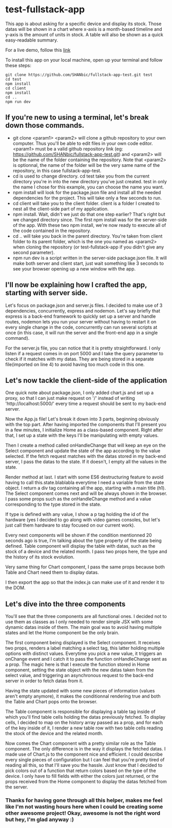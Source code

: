 # test-fullstack-app
This app is about asking for a specific device and display its stock. Those datas will be shown in a chart where x-axis is a month-based timeline and y-axis is the amount of units in stock. A table will also be shown as a quick easy-readable summary. 

For a live demo, follow this [link](https://still-river-24824.herokuapp.com/)

To install this app on your local machine, open up your terminal and follow these steps:
```terminal
git clone https://github.com/SHANbic/fullstack-app-test.git test
cd test
npm install
cd client
npm install
cd ..
npm run dev
```

## If you're new to using a terminal, let's break down those commands.

- git clone \<param1\> \<param2\> will clone a github repository to your own computer. Thus you'll be able to edit files in your own code editor. \<param1\> must be a valid github repository link (eg: https://github.com/SHANbic/fullstack-app-test.git) and \<param2\> will be the name of the folder containing the repository. Note that \<param2\> is optionnal, the name of the folder will be the very same name of the repository, in this case fullstack-app-test.
- cd is used to change directory. cd test take you from the current directory you're in into the new directory you've just created. test in only the name I chose for this example, you can choose the name you want.
- npm install will look for the package.json file and install all the needed dependencies for the project. This will take only a few seconds to run.
- cd client will take you to the client folder. client is a folder I created to nest all the client-side part of my application.
- npm install. Wait, didn't we just do that one step earlier? That's right but we changed directory since. The first npm install was for the server-side of the app. With these two npm install, we're now ready to execute all of the code contained in the repository.
- cd .. will take you back in the parent directory. You're taken from client folder to its parent folder, which is the one you named as \<param2\> when cloning the repository (or test-fullstack-app if you didn't give any second parameter).
- npm run dev is a script written in the server-side package.json file. It will make both server and client start, just wait something like 3 seconds to see your browser opening up a new window with the app.
  
## I'll now be explaining how I crafted the app, starting with server side.
Let's focus on package.json and server.js files. I decided to make use of 3 dependencies, concurrently, express and nodemon. Let's say briefly that express is a back-end framework to quickly set up a server and handle routes, nodemon lets you run your server without having to restart it on every single change in the code, concurrently can run several scripts at once (in this case, it will run the server and the front-end app in a single command).

For the server.js file, you can notice that it is pretty straightforward. I only listen if a request comes in on port 5000 and I take the query parameter to check if it matches with my datas. They are being stored in a separate file(imported on line 4) to avoid having too much code in this one. 

## Let's now tackle the client-side of the application
One quick note about package.json, I only added chart.js and set up a proxy, so that I can just make request on '/' instead of writing 'http://localhost:5000/' every time a request should be sent to my back-end server.

Now the App.js file! Let's break it down into 3 parts, beginning obviously with the top part. After having imported the components that I'll present you in a few minutes, I initialize Home as a class-based component. Right after that, I set up a state with the keys I'll be manipulating with empty values.

Then I create a method called onHandleChange that will keep an eye on the Select component and update the state of the app according to the value selected. If the fetch request matches with the datas stored in my back-end server, I pass the datas to the state. If it doesn't, I empty all the values in the state.

Render method at last. I start with some ES6 destructuring feature to avoid having to call this.state.blablabla everytime I need a variable from the state object. I return a div tag containing all the app, starting with a main title (h1). The Select component comes next and will be always shown in the browser. I pass some props such as the onHandleChange method and a value corresponding to the type stored in the state.

If type is defined with any value, I show a p tag holding the id of the hardware (yes I decided to go along with video games consoles, but let's just call them hardware to stay focused on our current work).

Every next components will be shown if the condition mentionned 20 seconds ago is true, I'm talking about the type property of the state being defined. Table component will display the table with datas, such as the stock of a device and the related month. I pass two props here, the type and the history of its stock evolution.

Very same thing for Chart component, I pass the same props because both Table and Chart need them to display datas.

I then export the app so that the index.js can make use of it and render it to the DOM.

## Let's dive into the three components
You'll see that the three components are all functional ones. I decided not to use them as classes as I only needed to render simple JSX with some dynamic datas inside of them. The main goal was to avoid having multiple states and let the Home component be the only brain.

The first component being displayed is the Select component. It receives two props, renders a label matching a select tag, this latter holding multiple options with distinct values. Everytime you pick a new value, it triggers an onChange event and I catch it to pass the function onHandleChange sent as a prop. The magic here is that I execute the function stored in Home component, setting the state object with the new datas taken from the select value, and triggering an asynchronous request to the back-end server in order to fetch datas from it.

Having the state updated with some new pieces of information (values aren't empty anymore), it makes the conditionnal rendering true and both the Table and Chart pops onto the browser.

The Table component is responsible for displaying a table tag inside of which you'll find table cells holding the datas previously fetched. To display cells, I decided to map on the history array passed as a prop, and for each of the key inside of it, I render a new table row with two table cells reading the stock of the device and the related month.

Now comes the Chart component with a pretty similar role as the Table component. The only difference is in the way it displays the fetched datas. I made use of Chart.js to the component nice and efficient. I could describe every single pieces of configuration but I can feel that you're pretty tired of reading all this, so that I'll save you the hassle. Just know that I decided to pick colors out of a function that return colors based on the type of the device. I only have to fill fields with either the colors just returned, or the props received from the Home component to display the datas fetched from the server.

### Thanks for having gone through all this helper, makes me feel like I'm not wasting hours here when I could be creating some other awesome project! Okay, awesome is not the right word but hey, I'm glad anyway :)
